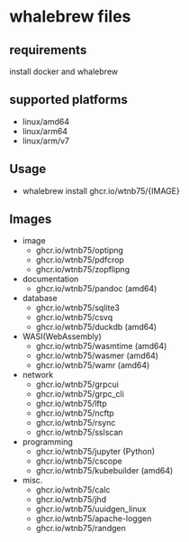 # whalebrew files

## requirements

install docker and whalebrew

## supported platforms

- linux/amd64
- linux/arm64
- linux/arm/v7

## Usage

- whalebrew install ghcr.io/wtnb75/{IMAGE}

## Images

- image
  - ghcr.io/wtnb75/optipng
  - ghcr.io/wtnb75/pdfcrop
  - ghcr.io/wtnb75/zopflipng
- documentation
  - ghcr.io/wtnb75/pandoc   (amd64)
- database
  - ghcr.io/wtnb75/sqlite3
  - ghcr.io/wtnb75/csvq
  - ghcr.io/wtnb75/duckdb   (amd64)
- WASI(WebAssembly)
  - ghcr.io/wtnb75/wasmtime (amd64)
  - ghcr.io/wtnb75/wasmer   (amd64)
  - ghcr.io/wtnb75/wamr     (amd64)
- network
  - ghcr.io/wtnb75/grpcui
  - ghcr.io/wtnb75/grpc_cli
  - ghcr.io/wtnb75/lftp
  - ghcr.io/wtnb75/ncftp
  - ghcr.io/wtnb75/rsync
  - ghcr.io/wtnb75/sslscan
- programming
  - ghcr.io/wtnb75/jupyter     (Python)
  - ghcr.io/wtnb75/cscope
  - ghcr.io/wtnb75/kubebuilder (amd64)
- misc.
  - ghcr.io/wtnb75/calc
  - ghcr.io/wtnb75/jhd
  - ghcr.io/wtnb75/uuidgen_linux
  - ghcr.io/wtnb75/apache-loggen
  - ghcr.io/wtnb75/randgen
